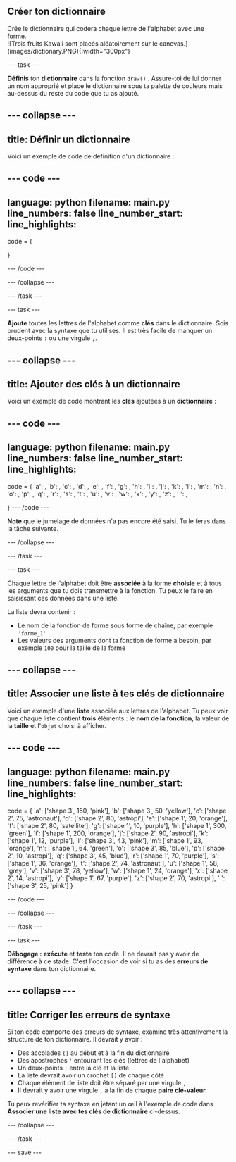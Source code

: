 ## Créer ton dictionnaire

<div style="display: flex; flex-wrap: wrap">
<div style="flex-basis: 200px; flex-grow: 1; margin-right: 15px;">
Crée le dictionnaire qui codera chaque lettre de l'alphabet avec une forme. 
</div>
<div>
![Trois fruits Kawaii sont placés aléatoirement sur le canevas.](images/dictionary.PNG){:width="300px"}
</div>
</div>

--- task ---

**Définis** ton **dictionnaire** dans la fonction `draw()` . Assure-toi de lui donner un nom approprié et place le dictionnaire sous ta palette de couleurs mais au-dessus du reste du code que tu as ajouté.

--- collapse ---
---
title: Définir un dictionnaire
---
Voici un exemple de code de définition d'un dictionnaire :

--- code ---
---
language: python filename: main.py line_numbers: false line_number_start:
line_highlights:
---
code = {

}

--- /code ---

--- /collapse ---

--- /task ---

--- task ---

**Ajoute** toutes les lettres de l'alphabet comme **clés** dans le dictionnaire. Sois prudent avec la syntaxe que tu utilises. Il est très facile de manquer un deux-points `:` ou une virgule `,`.

--- collapse ---
---
title: Ajouter des clés à un dictionnaire
---
Voici un exemple de code montrant les **clés** ajoutées à un **dictionnaire** :

--- code ---
---
language: python filename: main.py line_numbers: false line_number_start:
line_highlights:
---
code = { 'a': , 'b': , 'c': , 'd': , 'e': , 'f': , 'g': , 'h': , 'i': , 'j': , 'k': , 'l': , 'm': , 'n': , 'o': , 'p': , 'q': , 'r': , 's': , 't': , 'u': , 'v': , 'w': , 'x': , 'y': , 'z': , ' ': ,

} --- /code ---

**Note** que le jumelage de données n'a pas encore été saisi. Tu le feras dans la tâche suivante.

--- /collapse ---

--- /task ---

--- task ---

Chaque lettre de l'alphabet doit être **associée** à la forme **choisie** et à tous les arguments que tu dois transmettre à la fonction. Tu peux le faire en saisissant ces données dans une liste.

La liste devra contenir :
+ Le nom de la fonction de forme sous forme de chaîne, par exemple `'forme_1'`
+ Les valeurs des arguments dont ta fonction de forme a besoin, par exemple `100` pour la taille de la forme

--- collapse ---
---
title: Associer une liste à tes clés de dictionnaire
---

Voici un exemple d'une **liste** associée aux lettres de l'alphabet. Tu peux voir que chaque liste contient **trois** éléments : le **nom de la fonction**, la valeur de la **taille** et l'`objet` choisi à afficher.

--- code ---
---
language: python filename: main.py line_numbers: false line_number_start:
line_highlights:
---
  code = { 'a': ['shape 3', 150, 'pink'], 'b': ['shape 3', 50, 'yellow'], 'c': ['shape 2', 75, 'astronaut'], 'd': ['shape 2', 80, 'astropi'], 'e': ['shape 1', 20, 'orange'], 'f': ['shape 2', 80, 'satellite'], 'g': ['shape 1', 10, 'purple'], 'h': ['shape 1', 300, 'green'], 'i': ['shape 1', 200, 'orange'], 'j': ['shape 2', 90, 'astropi'], 'k': ['shape 1', 12, 'purple'], 'l': ['shape 3', 43, 'pink'], 'm': ['shape 1', 93, 'orange'], 'n': ['shape 1', 64, 'green'], 'o': ['shape 3', 85, 'blue'], 'p': ['shape 2', 10, 'astropi'], 'q': ['shape 3', 45, 'blue'], 'r': ['shape 1', 70, 'purple'], 's': ['shape 1', 36, 'orange'], 't': ['shape 2', 74, 'astronaut'], 'u': ['shape 1', 58, 'grey'], 'v': ['shape 3', 78, 'yellow'], 'w': ['shape 1', 24, 'orange'], 'x': ['shape 2', 14, 'astropi'], 'y': ['shape 1', 67, 'purple'], 'z': ['shape 2', 70, 'astropi'], ' ': ['shape 3', 25, 'pink'] }

--- /code ---


--- /collapse ---

--- /task ---

--- task ---

**Débogage :** **exécute** et **teste** ton code. Il ne devrait pas y avoir de différence à ce stade. C'est l'occasion de voir si tu as des **erreurs de syntaxe** dans ton dictionnaire.

--- collapse ---
---
title: Corriger les erreurs de syntaxe
---

Si ton code comporte des erreurs de syntaxe, examine très attentivement la structure de ton dictionnaire. Il devrait y avoir :
+ Des accolades `{}` au début et à la fin du dictionnaire
+ Des apostrophes `'` entourant les clés (lettres de l'alphabet)
+ Un deux-points `:` entre la clé et la liste
+ La liste devrait avoir un crochet `[]` de chaque côté
+ Chaque élément de liste doit être séparé par une virgule `,`
+ Il devrait y avoir une virgule `,` à la fin de chaque **paire clé-valeur**

Tu peux revérifier ta syntaxe en jetant un œil à l'exemple de code dans **Associer une liste avec tes clés de dictionnaire** ci-dessus.


--- /collapse ---

--- /task ---


--- save ---
